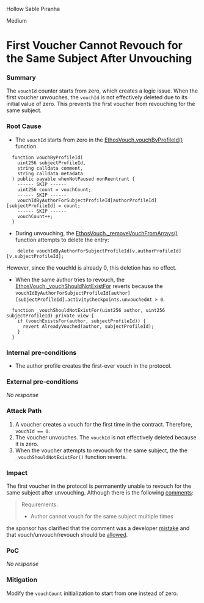 Hollow Sable Piranha

Medium

# First Voucher Cannot Revouch for the Same Subject After Unvouching

### Summary

The `vouchId` counter starts from zero, which creates a logic issue. When the first voucher unvouches, the `vouchId` is not effectively deleted due to its initial value of zero. This prevents the first voucher from revouching for the same subject.


### Root Cause

- The `vouchId` starts from zero in the [EthosVouch.vouchByProfileId()](https://github.com/sherlock-audit/2024-11-ethos-network-ii/blob/main/ethos/packages/contracts/contracts/EthosVouch.sol#L387) function.
```solidity
  function vouchByProfileId(
    uint256 subjectProfileId,
    string calldata comment,
    string calldata metadata
  ) public payable whenNotPaused nonReentrant {
    ------ SKIP ------
    uint256 count = vouchCount;
    ------ SKIP ------
    vouchIdByAuthorForSubjectProfileId[authorProfileId][subjectProfileId] = count;
    ------ SKIP ------
    vouchCount++;
  }
```
- During unvouching, the [EthosVouch._removeVouchFromArrays()](https://github.com/sherlock-audit/2024-11-ethos-network-ii/blob/main/ethos/packages/contracts/contracts/EthosVouch.sol#L1038) function attempts to delete the entry:
```solidity
    delete vouchIdByAuthorForSubjectProfileId[v.authorProfileId][v.subjectProfileId];
```
However, since the vouchId is already 0, this deletion has no effect.
- When the same author tries to revouch, the [EthosVouch._vouchShouldNotExistFor](https://github.com/sherlock-audit/2024-11-ethos-network-ii/blob/main/ethos/packages/contracts/contracts/EthosVouch.sol#L844-L848) reverts because the `vouchIdByAuthorForSubjectProfileId[author][subjectProfileId].activityCheckpoints.unvouchedAt > 0`.
```solidity
  function _vouchShouldNotExistFor(uint256 author, uint256 subjectProfileId) private view {
    if (vouchExistsFor(author, subjectProfileId)) {
      revert AlreadyVouched(author, subjectProfileId);
    }
  }
```


### Internal pre-conditions

- The author profile creates the first-ever vouch in the protocol.


### External pre-conditions

_No response_

### Attack Path

1. A voucher creates a vouch for the first time in the contract. Therefore, `vouchId == 0`.
2. The voucher unvouches. The `vouchId` is not effectively deleted because it is zero.
3. When the voucher attempts to revouch for the same subject, the the `_vouchShouldNotExistFor()` function reverts.


### Impact

The first voucher in the protocol is permanently unable to revouch for the same subject after unvouching. 
Although there is the following [comments](https://github.com/sherlock-audit/2024-11-ethos-network-ii/blob/main/ethos/packages/contracts/contracts/EthosVouch.sol#L31):
> Requirements:
> - Author cannot vouch for the same subject multiple times

the sponsor has clarified that the comment was a developer [mistake](https://discord.com/channels/812037309376495636/1312070624730021918/1313003127187705856) and that vouch/unvouch/revouch should be [allowed](https://discord.com/channels/812037309376495636/1312070624730021918/1313002609002418177).


### PoC

_No response_

### Mitigation

Modify the `vouchCount` initialization to start from one instead of zero.
